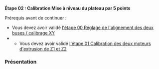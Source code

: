 **Étape 02 : Calibration Mise à niveau du plateau par 5 points**

Prérequis avant de continuer : 
- Vous devez avoir validé [l'étape 00 Réglage de l'alignement des deux buses / calibrage XY](https://github.com/sudtek/IMPRIMANTES_3D/blob/main/QIDI/IFAST/CALIBRATION/Etape%2000/Etape_00.md)
- - Vous devez avoir validé [l'étape 01 Calibration des deux moteurs d'extrusion de Z1 et Z2](https://github.com/sudtek/IMPRIMANTES_3D/blob/main/QIDI/IFAST/CALIBRATION/Etape%2001/Etape_01.md) 

### Présentation
